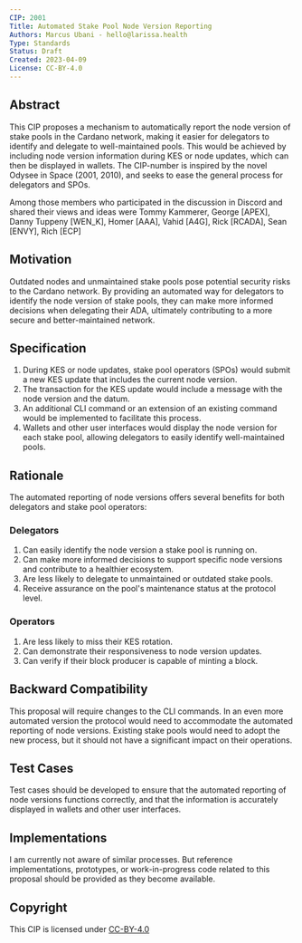 ```yaml
---
CIP: 2001
Title: Automated Stake Pool Node Version Reporting
Authors: Marcus Ubani - hello@larissa.health
Type: Standards
Status: Draft
Created: 2023-04-09
License: CC-BY-4.0
---
```


## Abstract

This CIP proposes a mechanism to automatically report the node version of stake pools in the Cardano network, 
making it easier for delegators to identify and delegate to well-maintained pools. 
This would be achieved by including node version information during KES or node updates, which can then be displayed in wallets.
The CIP-number is inspired by the novel Odysee in Space (2001, 2010), and seeks to ease the general process for delegators and SPOs. 

Among those members who participated in the discussion in Discord and shared their views and ideas were 
Tommy Kammerer, George [APEX], Danny Tuppeny [WEN_K],  Homer [AAA], Vahid [A4G], Rick [RCADA], Sean [ENVY], Rich [ECP]


## Motivation

Outdated nodes and unmaintained stake pools pose potential security risks to the Cardano network. 
By providing an automated way for delegators to identify the node version of stake pools, 
they can make more informed decisions when delegating their ADA, 
ultimately contributing to a more secure and better-maintained network.

## Specification

1. During KES or node updates, stake pool operators (SPOs) would submit a new KES update that includes the current node version.
2. The transaction for the KES update would include a message with the node version and the datum.
3. An additional CLI command or an extension of an existing command would be implemented to facilitate this process.
4. Wallets and other user interfaces would display the node version for each stake pool, allowing delegators to easily identify well-maintained pools.

## Rationale

The automated reporting of node versions offers several benefits for both delegators and stake pool operators:

### Delegators
1. Can easily identify the node version a stake pool is running on.
2. Can make more informed decisions to support specific node versions and contribute to a healthier ecosystem.
3. Are less likely to delegate to unmaintained or outdated stake pools.
4. Receive assurance on the pool's maintenance status at the protocol level.

### Operators
1. Are less likely to miss their KES rotation.
2. Can demonstrate their responsiveness to node version updates.
3. Can verify if their block producer is capable of minting a block.

## Backward Compatibility

This proposal will require changes to the CLI commands.
In an even more automated version the protocol would need to accommodate the automated reporting of node versions. 
Existing stake pools would need to adopt the new process, but it should not have a significant impact on their operations.

## Test Cases

Test cases should be developed to ensure that the automated reporting of node versions functions correctly, 
and that the information is accurately displayed in wallets and other user interfaces.

## Implementations

I am currently not aware of similar processes.
But reference implementations, prototypes, or work-in-progress code related to this proposal should be provided as they become available.

## Copyright

This CIP is licensed under [CC-BY-4.0](https://creativecommons.org/licenses/by/4.0/legalcode)
